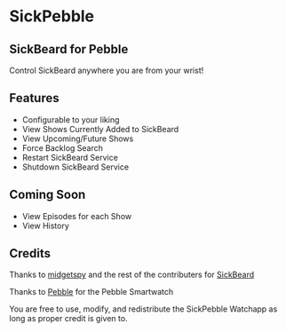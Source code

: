 SickPebble
==
SickBeard for Pebble
--

Control SickBeard anywhere you are from your wrist!

Features
--
+ Configurable to your liking
+ View Shows Currently Added to SickBeard
+ View Upcoming/Future Shows
+ Force Backlog Search
+ Restart SickBeard Service
+ Shutdown SickBeard Service

Coming Soon
--
+ View Episodes for each Show
+ View History

Credits
--
Thanks to [midgetspy](https://github.com/midgetspy/Sick-Beard) and the rest of the contributers for [SickBeard](http://sickbeard.com/)

Thanks to [Pebble](http://getpebble.com/) for the Pebble Smartwatch

You are free to use, modify, and redistribute the SickPebble Watchapp as long as proper credit is given to.

